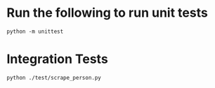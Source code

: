 # Run the following to run unit tests
`python -m unittest`


# Integration Tests
`python ./test/scrape_person.py`
